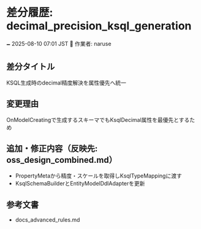 # 差分履歴: decimal_precision_ksql_generation

🗕 2025-08-10 07:01 JST
🧐 作業者: naruse

## 差分タイトル
KSQL生成時のdecimal精度解決を属性優先へ統一

## 変更理由
OnModelCreatingで生成するスキーマでもKsqlDecimal属性を最優先とするため

## 追加・修正内容（反映先: oss_design_combined.md）
- PropertyMetaから精度・スケールを取得しKsqlTypeMappingに渡す
- KsqlSchemaBuilderとEntityModelDdlAdapterを更新

## 参考文書
- docs_advanced_rules.md
